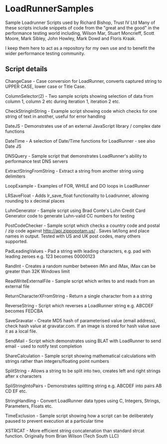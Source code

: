 LoadRunnerSamples
=================

Sample Loadrunner Scripts used by Richard Bishop, Trust IV Ltd
Many of these scripts include snippets of code from the "great and the good" 
in the performance testing world including, Wilson Mar, Stuart Moncrieff, 
Scott Moore, Mark Sibley, John Howley, Mark Dowd and Floris Kraak.

I keep them here to act as a repository for my own use and to benefit the
wider performance testing community.  

Script details
--------------

ChangeCase              - Case conversion for LoadRunner, converts captured string to UPPER CASE, lower case or Title Case.

ColumnSelector(2)       - Two sample scripts showing selection of data from column 1, column 2 etc during iteration 1, iteration 2 etc.

CheckStringInString     - Example script showing code which checks for one string of text in another, useful for error handling

DateJS 				    - Demonstrates use of an external JavaScript library / complex date functions

DateTime                - A selection of Date/Time functions for LoadRunner - see also Date JS

DNSQuery                - Sample script that demonstrates LoadRunner's ability to performance test DNS servers

ExtractStringFromString - Extract a string from another string using delimiters

LoopExample             - Examples of FOR, WHILE and DO loops in LoadRunner

LRSaveFloat             - Adds lr_save_float functionality to Loadrunner, allowing rounding to x decimal places

LuhnGenerator           - Sample script using Brad Conte's Luhn Credit Card Generator code to generate Luhn-valid CC numbers for testing

PostCodeChecker         - Sample script which checks a country code and postal / zip code against
                          http://api.zippopotam.us/ . Saves lat/long and place names in output.
                          Tested with US and UK post codes, many others supported. 

PadLeadingValues        - Pad a string with leading characters, e.g. pad with leading zeroes e.g. 123 becomes 00000123

RandInt                 - Creates a random number between iMin and iMax, iMax can be greater than 32K Windows limit

ReadWriteExternalFile   - Sample script which writes to and reads from an external file

ReturnCharacterXFromString - Return a single character from a a string

ReverseString           - Script which reverses a LoadRunner string e.g. ABCDEF becomes FEDCBA

SaveGravatar            - Create MD5 hash of parameterised value (email address), check hash value at gravatar.com.
                          If an image is stored for hash value save it as a local file.

SendMail                - Script which demonstrates using BLAT with LoadRunner to send email - used to notify test
                          completion

ShareCalculation        - Sample script showing mathematical calculations with strings rather than integers/floating point numbers

SplitString             - Allows a string to be split into two, creates left and right strings after x characters

SpliStringIntoPairs     - Demonstrates splitting string e.g. ABCDEF into pairs AB CD EF etc.

StringHandling          - Convert LoadRunner data types using C, Integers, Strings, Parameters, Floats etc.

TimeExclusion           - Sample script showing how a script can be deliberately paused to prevent execution at a particular time

XSTRCAT                 - More efficient string concatenation than standard strcat function. Originally from Brian Wilson (Tech South LLC)
